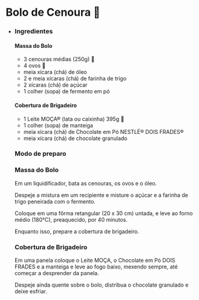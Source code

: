 # **Bolo de Cenoura** :birthday: 

- ### Ingredientes

  #### Massa do Bolo 

  - 3 cenouras médias (250g) :carrot:
  - 4 ovos :egg:
  - meia xícara (chá) de óleo 
  - 2 e meia xícaras (chá) de farinha de trigo
  - 2 xícaras (chá) de açúcar 
  - 1 colher (sopa) de fermento em pó

  #### Cobertura de Brigadeiro 

  - 1 Leite MOÇA® (lata ou caixinha) 395g :milk_glass:
  - 1 colher (sopa) de manteiga 
  - meia xícara (chá) de Chocolate em Pó NESTLÉ® DOIS FRADES®
  - meia xícara (chá) de chocolate granulado

  

  ### Modo de preparo

  ### Massa do Bolo

  Em um liquidificador, bata as cenouras, os ovos e o óleo.

  Despeje a mistura em um recipiente e misture o açúcar e a farinha de trigo peneirada com o fermento.

  Coloque em uma fôrma retangular (20 x 30 cm) untada, e leve ao forno médio (180°C), preaquecido, por 40 minutos.

  Enquanto isso, prepare a cobertura de brigadeiro.

  ### Cobertura de Brigadeiro

  Em uma panela coloque o Leite MOÇA, o Chocolate em Pó DOIS FRADES e a manteiga e leve ao fogo baixo, mexendo sempre, até começar a desprender da panela.

  Despeje ainda quente sobre o bolo, distribua o chocolate granulado e deixe esfriar.